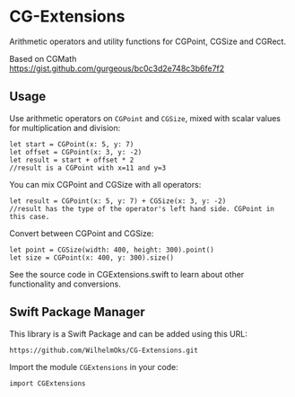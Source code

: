 # CG-Extensions

Arithmetic operators and utility functions for CGPoint, CGSize and CGRect.

Based on CGMath https://gist.github.com/gurgeous/bc0c3d2e748c3b6fe7f2

## Usage

Use arithmetic operators on `CGPoint` and `CGSize`, mixed with scalar values for multiplication and division:

```
let start = CGPoint(x: 5, y: 7)
let offset = CGPoint(x: 3, y: -2)
let result = start + offset * 2
//result is a CGPoint with x=11 and y=3 
```

You can mix CGPoint and CGSize with all operators:

```
let result = CGPoint(x: 5, y: 7) + CGSize(x: 3, y: -2)
//result has the type of the operator's left hand side. CGPoint in this case.
```

Convert between CGPoint and CGSize:

```
let point = CGSize(width: 400, height: 300).point()
let size = CGPoint(x: 400, y: 300).size()
```

See the source code in CGExtensions.swift to learn about other functionality and conversions.

## Swift Package Manager

This library is a Swift Package and can be added using this URL:
```
https://github.com/WilhelmOks/CG-Extensions.git
```

Import the module `CGExtensions` in your code:
```
import CGExtensions
```
